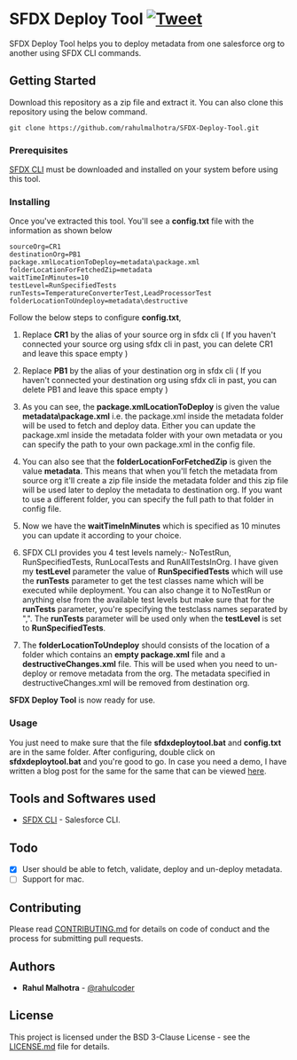 # SFDX Deploy Tool [![Tweet](https://img.shields.io/twitter/url/http/shields.io.svg?style=social&logo=twitter)](https://twitter.com/intent/tweet?text=Check%20out%20this%20amazing%20salesforce%20deployment%20tool.%20It%20helps%20you%20to%20deploy%20metadata%20from%20one%20org%20to%20another%20for%20free%20using%20sfdx%20cli.&url=https://github.com/rahulmalhotra/SFDX-Deployment-Tool&via=rahulcoder&hashtags=salesforcedx,sfdcstop,salesforce,sfdxcli)

SFDX Deploy Tool helps you to deploy metadata from one salesforce org to another using SFDX CLI commands.

## Getting Started

Download this repository as a zip file and extract it. You can also clone this repository using the below command.
```
git clone https://github.com/rahulmalhotra/SFDX-Deploy-Tool.git
```

### Prerequisites

[SFDX CLI](https://developer.salesforce.com/tools/sfdxcli) must be downloaded and installed on your system before using this tool.

### Installing

Once you've extracted this tool. You'll see a **config.txt** file with the information as shown below
```
sourceOrg=CR1
destinationOrg=PB1
package.xmlLocationToDeploy=metadata\package.xml
folderLocationForFetchedZip=metadata
waitTimeInMinutes=10
testLevel=RunSpecifiedTests
runTests=TemperatureConverterTest,LeadProcessorTest
folderLocationToUndeploy=metadata\destructive
```
Follow the below steps to configure **config.txt**,

1. Replace **CR1** by the alias of your source org in sfdx cli ( If you haven't connected your source org using sfdx cli in past, you can delete CR1 and leave this space empty )

2. Replace **PB1** by the alias of your destination org in sfdx cli ( If you haven't connected your destination org using sfdx cli in past, you can delete PB1 and leave this space empty )

3. As you can see, the **package.xmlLocationToDeploy** is given the value **metadata\package.xml** i.e. the package.xml inside the metadata folder will be used to fetch and deploy data.
Either you can update the package.xml inside the metadata folder with your own metadata or you can specify the path to your own package.xml in the config file.

4. You can also see that the **folderLocationForFetchedZip** is given the value **metadata**. This means that when you'll fetch the metadata from source org it'll create a zip file inside 
the metadata folder and this zip file will be used later to deploy the metadata to destination org. If you want to use a different folder, you can specify the full path to that folder in config file.

5. Now we have the **waitTimeInMinutes** which is specified as 10 minutes you can update it according to your choice.

6. SFDX CLI provides you 4 test levels namely:- NoTestRun, RunSpecifiedTests, RunLocalTests and RunAllTestsInOrg. I have given my **testLevel** parameter the value of **RunSpecifiedTests** which will use the **runTests** parameter to get the test classes name which will be executed while deployment. 
You can also change it to NoTestRun or anything else from the available test levels but make sure that for the **runTests** parameter, you're specifying the testclass names separated by ",". The **runTests** parameter will be used only when the **testLevel** is set to **RunSpecifiedTests**.

7. The **folderLocationToUndeploy** should consists of the location of a folder which contains an **empty package.xml** file and a **destructiveChanges.xml** file. This will be used when you need to un-deploy or remove metadata from the org. The metadata specified in destructiveChanges.xml will be removed from destination org.

**SFDX Deploy Tool** is now ready for use.

### Usage

You just need to make sure that the file **sfdxdeploytool.bat** and **config.txt** are in the same folder. 
After configuring, double click on **sfdxdeploytool.bat** and you're good to go. In case you need a demo, 
I have written a blog post for the same for the same that can be viewed [here](https://www.sfdcstop.com/2019/06/sfdx-deploy-tool.html).

## Tools and Softwares used

* [SFDX CLI](https://developer.salesforce.com/tools/sfdxcli) - Salesforce CLI.

## Todo

- [x] User should be able to fetch, validate, deploy and un-deploy metadata.
- [ ] Support for mac.

## Contributing

Please read [CONTRIBUTING.md](CONTRIBUTING.md) for details on code of conduct and the process for submitting pull requests.

## Authors

* **Rahul Malhotra** - [@rahulcoder](https://twitter.com/rahulcoder)

## License

This project is licensed under the BSD 3-Clause License - see the [LICENSE.md](LICENSE.md) file for details.
